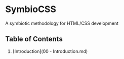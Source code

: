 # SymbioCSS
A symbiotic methodology for HTML/CSS development

## Table of Contents

1. [Introduction](00 - Introduction.md)
